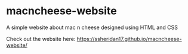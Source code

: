 # macncheese-website
A simple website about mac n cheese designed using HTML and CSS

Check out the website here: https://ssheridan17.github.io/macncheese-website/
